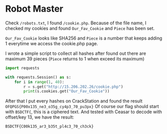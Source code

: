 # Robot Master

Check `/robots.txt`, I found `/cookie.php`. Because of the file name, I checked my cookies and found `Our_Fav_Cookie` and `Piece` has been set.

`Our_Fav_Cookie` looks like SHA256 and `Piece` is a number that keeps adding 1 everytime we access the cookie.php page.

I wrote a simple script to collect all hashes after found out there are maximum 39 pieces (`Piece` returns to 1 when exceed its maximum)

```py
import requests

with requests.Session() as s:
    for i in range(1, 40):
        r = s.get("http://15.206.202.26/cookie.php")
        print(s.cookies.get("Our_Fav_Cookie"))
```

After that I put every hashes on CrackStation and found the result `OFQPGS{P00x135_ne3_o35g_cy4p3_70_pu3px}`
Of course our flag should start with `BSDCTF{`, this is a ciphered text. And tested with Ceasar to decode with offset/key 13, we have the result:

`BSDCTF{C00k135_ar3_b35t_pl4c3_70_ch3ck}`